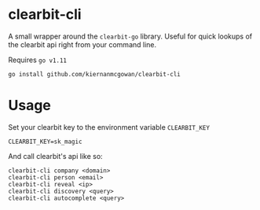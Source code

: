 clearbit-cli
===

A small wrapper around the `clearbit-go` library. Useful for quick lookups of the clearbit api right from your command line.

Requires `go v1.11`

```
go install github.com/kiernanmcgowan/clearbit-cli
```

Usage
==

Set your clearbit key to the environment variable `CLEARBIT_KEY`

```
CLEARBIT_KEY=sk_magic
```

And call clearbit's api like so:

```
clearbit-cli company <domain>
clearbit-cli person <email>
clearbit-cli reveal <ip>
clearbit-cli discovery <query>
clearbit-cli autocomplete <query>
```

